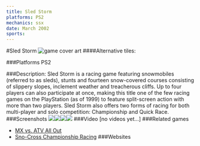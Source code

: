 ```yaml
---
title: Sled Storm
platforms: PS2
mechanics: ssx
date: March 2002
sports: 
---
```

#Sled Storm
![game cover art](//images.igdb.com/igdb/image/upload/t_cover_big/fgyum8r4sy9qugcnwqrj.jpg "Logo Title Text 1")
####Alternative tiles:

###Platforms
PS2

###Description:
Sled Storm is a racing game featuring snowmobiles (referred to as sleds), stunts and fourteen snow-covered courses consisting of slippery slopes, inclement weather and treacherous cliffs. Up to four players can also participate at once, making this title one of the few racing games on the PlayStation (as of 1999) to feature split-screen action with more than two players. Sled Storm also offers two forms of racing for both multi-player and solo competition: Championship and Quick Race.
###Screenshots
<a target="_blank" href="//images.igdb.com/igdb/image/upload/t_cover_big/fgr6o3ccobwpfog1umn7.jpg"><img src="//images.igdb.com/igdb/image/upload/t_thumb/fgr6o3ccobwpfog1umn7.jpg"/></a><a target="_blank" href="//images.igdb.com/igdb/image/upload/t_cover_big/j8drjcsohfdnca73yqdv.jpg"><img src="//images.igdb.com/igdb/image/upload/t_thumb/j8drjcsohfdnca73yqdv.jpg"/></a><a target="_blank" href="//images.igdb.com/igdb/image/upload/t_cover_big/di8wdyjekw3crxqvi5yj.jpg"><img src="//images.igdb.com/igdb/image/upload/t_thumb/di8wdyjekw3crxqvi5yj.jpg"/></a><a target="_blank" href="//images.igdb.com/igdb/image/upload/t_cover_big/hz0gn0bgdv5u4o8uadz9.jpg"><img src="//images.igdb.com/igdb/image/upload/t_thumb/hz0gn0bgdv5u4o8uadz9.jpg"/></a>
###Video
[no videos yet...]
###Related games
* [MX vs. ATV All Out](/games/mx-vs-atv-all-out-67625/)
* [Sno-Cross Championship Racing](/games/sno-cross-championship-racing-45839/)
###Websites

